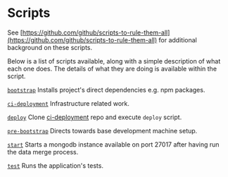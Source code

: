 # Scripts

See [https://github.com/github/scripts-to-rule-them-all](https://github.com/github/scripts-to-rule-them-all)
for additional background on these scripts.

Below is a list of scripts available, along with a simple description of what
each one does. The details of what they are doing is available within the
script.

[`bootstrap`](bootstrap)
Installs project's direct dependencies e.g. npm packages.

[`ci-deployment`](ci-deployment)
Infrastructure related work.

[`deploy`](deploy)
Clone [ci-deployment](https://github.com/nhsuk/ci-deployment.git) repo and
execute `deploy` script.

[`pre-bootstrap`](pre-bootstrap)
Directs towards base development machine setup.

[`start`](start)
Starts a mongodb instance available on port 27017 after having run the data
merge process.

[`test`](test)
Runs the application's tests.
